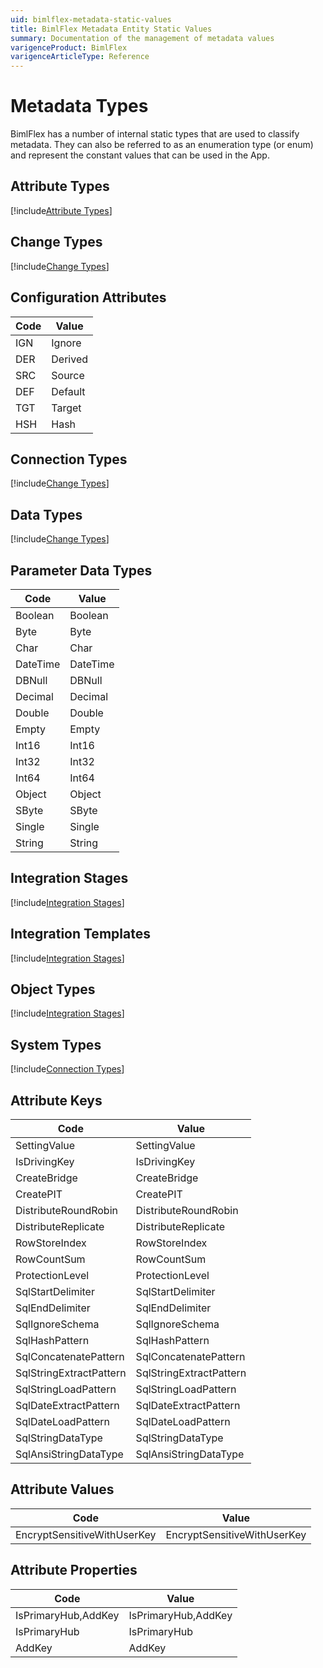 ```yaml
---
uid: bimlflex-metadata-static-values
title: BimlFlex Metadata Entity Static Values
summary: Documentation of the management of metadata values
varigenceProduct: BimlFlex
varigenceArticleType: Reference
---
```


# Metadata Types

BimlFlex has a number of internal static types that are used to classify metadata. They can also be referred to as an enumeration type (or enum) and represent the constant values that can be used in the App.

## Attribute Types

[!include[Attribute Types](static-data/_enum-attribute-type.md)]

## Change Types

[!include[Change Types](static-data/_enum-change-type.md)]

## Configuration Attributes

| Code | Value |
| ---- | ----- |
| IGN | Ignore |
| DER | Derived |
| SRC | Source |
| DEF | Default |
| TGT | Target |
| HSH | Hash |

## Connection Types

[!include[Change Types](static-data/_enum-connection-type.md)]

## Data Types

[!include[Change Types](static-data/_enum-data-type.md)]

## Parameter Data Types

| Code | Value |
| ---- | ----- |
| Boolean | Boolean |
| Byte | Byte |
| Char | Char |
| DateTime | DateTime |
| DBNull | DBNull |
| Decimal | Decimal |
| Double | Double |
| Empty | Empty |
| Int16 | Int16 |
| Int32 | Int32 |
| Int64 | Int64 |
| Object | Object |
| SByte | SByte |
| Single | Single |
| String | String |

## Integration Stages

[!include[Integration Stages](static-data/_enum-integration-stage.md)]

## Integration Templates

[!include[Integration Stages](static-data/_enum-integration-template.md)]

## Object Types

[!include[Integration Stages](static-data/_enum-object-type.md)]

## System Types

[!include[Connection Types](static-data/_enum-system-type.md)]

## Attribute Keys

| Code | Value |
| ---- | ----- |
| SettingValue | SettingValue |
| IsDrivingKey | IsDrivingKey |
| CreateBridge | CreateBridge |
| CreatePIT | CreatePIT |
| DistributeRoundRobin | DistributeRoundRobin |
| DistributeReplicate | DistributeReplicate |
| RowStoreIndex | RowStoreIndex |
| RowCountSum | RowCountSum |
| ProtectionLevel | ProtectionLevel |
| SqlStartDelimiter | SqlStartDelimiter |
| SqlEndDelimiter | SqlEndDelimiter |
| SqlIgnoreSchema | SqlIgnoreSchema |
| SqlHashPattern | SqlHashPattern |
| SqlConcatenatePattern | SqlConcatenatePattern |
| SqlStringExtractPattern | SqlStringExtractPattern |
| SqlStringLoadPattern | SqlStringLoadPattern |
| SqlDateExtractPattern | SqlDateExtractPattern |
| SqlDateLoadPattern | SqlDateLoadPattern |
| SqlStringDataType | SqlStringDataType |
| SqlAnsiStringDataType | SqlAnsiStringDataType |

## Attribute Values

| Code | Value |
| ---- | ----- |
| EncryptSensitiveWithUserKey | EncryptSensitiveWithUserKey |

## Attribute Properties

| Code | Value |
| ---- | ----- |
| IsPrimaryHub,AddKey | IsPrimaryHub,AddKey |
| IsPrimaryHub | IsPrimaryHub |
| AddKey | AddKey |
